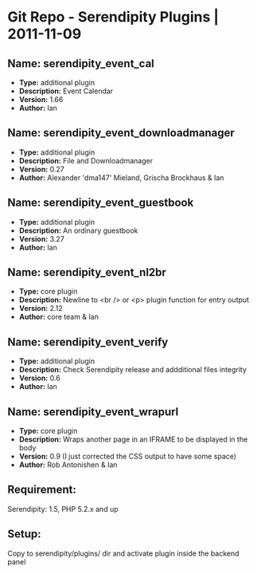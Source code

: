 Git Repo - Serendipity Plugins | 2011-11-09
===

## Name: serendipity_event_cal 

* **Type:** additional plugin
* **Description:** Event Calendar
* **Version:** 1.66
* **Author:** Ian

## Name: serendipity_event_downloadmanager

* **Type:** additional plugin
* **Description:** File and Downloadmanager
* **Version:** 0.27
* **Author:** Alexander \'dma147\' Mieland, Grischa Brockhaus & Ian

## Name: serendipity_event_guestbook

* **Type:** additional plugin
* **Description:** An ordinary guestbook
* **Version:** 3.27
* **Author:** Ian

## Name: serendipity_event_nl2br

* **Type:** core plugin
* **Description:** Newline to &lt;br /&gt; or &lt;p&gt; plugin function for entry output
* **Version:** 2.12
* **Author:** core team & Ian

## Name: serendipity_event_verify

* **Type:** additional plugin
* **Description:** Check Serendipity release and addditional files integrity
* **Version:** 0.6 
* **Author:** Ian

## Name: serendipity_event_wrapurl

* **Type:** core plugin
* **Description:** Wraps another page in an IFRAME to be displayed in the body
* **Version:** 0.9 (I just corrected the CSS output to have some space)
* **Author:** Rob Antonishen & Ian

## Requirement:

Serendipity: 1.5, PHP 5.2.x and up

## Setup:

Copy to serendipity/plugins/ dir and activate plugin inside the backend panel
